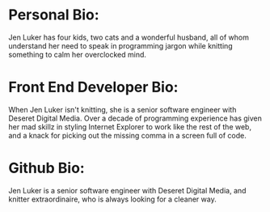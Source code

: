 # Personal Bio:
Jen Luker has four kids, two cats and a wonderful husband, all of whom understand her need to speak in programming jargon while knitting something to calm her overclocked mind.

# Front End Developer Bio:
When Jen Luker isn't knitting, she is a senior software engineer with Deseret Digital Media. Over a decade of programming experience has given her mad skillz in styling Internet Explorer to work like the rest of the web, and a knack for picking out the missing comma in a screen full of code.

# Github Bio:
Jen Luker is a senior software engineer with Deseret Digital Media, and knitter extraordinaire, who is always looking for a cleaner way.

